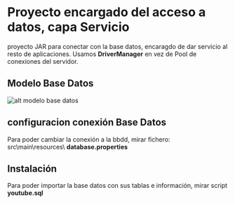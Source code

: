 # Proyecto encargado del acceso a datos, capa Servicio
	
proyecto JAR para conectar con la base datos, encaragdo de dar servicio al resto de aplicaciones.
Usamos **DriverManager** en vez de Pool de conexiones del servidor.

## Modelo Base Datos

![alt modelo base datos](https://github.com/ipartek/java_2018_0508/blob/master/youtube/service/modelo_base_datos.png)


## configuracion conexión Base Datos

Para poder cambiar la conexión a la bbdd, mirar fichero:
	src\main\resources\ **database.properties**

## Instalación 

Para poder importar la base datos con sus tablas e información, mirar script **youtube.sql**

